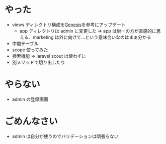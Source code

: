# やった

-   views ディレクトリ構成を[Genesis](https://github.com/thedevdojo/genesis)を参考にアップデート
    -   app ディレクトリは admin に変更した => app は単一の方が直感的に思える、marketing は外に向けて…という意味合いなのはまぁ分かる
-   中間テーブル
-   scope 使ってみた
-   検索機能 => laravel scout は使わずに
-   別メソッドで切り出したり

# やらない

-   admin の登録画面

# ごめんなさい

-   admin は自分が使うのでバリデーションは頑張らない
